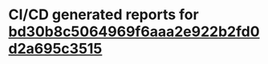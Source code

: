 # CI/CD generated reports for [bd30b8c5064969f6aaa2e922b2fd0d2a695c3515](https://github.com/hydephp/develop/commit/bd30b8c5064969f6aaa2e922b2fd0d2a695c3515)
